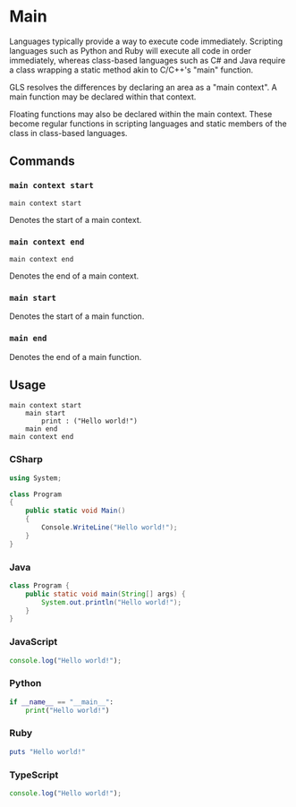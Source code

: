 # Main

Languages typically provide a way to execute code immediately.
Scripting languages such as Python and Ruby will execute all code in order immediately, whereas class-based languages such as C# and Java require a class wrapping a static method akin to C/C++'s "main" function.

GLS resolves the differences by declaring an area as a "main context".
A main function may be declared within that context.

Floating functions may also be declared within the main context.
These become regular functions in scripting languages and static members of the class in class-based languages.

## Commands

### `main context start`

`main context start`

Denotes the start of a main context.

### `main context end`

`main context end`

Denotes the end of a main context.

### `main start`

Denotes the start of a main function.

### `main end`

Denotes the end of a main function.

## Usage

```
main context start
    main start
        print : ("Hello world!")
    main end
main context end
```

### CSharp

```csharp
using System;

class Program
{
    public static void Main()
    {
        Console.WriteLine("Hello world!");
    }
}
```

### Java

```java
class Program {
    public static void main(String[] args) {
        System.out.println("Hello world!");
    }
}
```

### JavaScript

```javascript
console.log("Hello world!");
```

### Python

```python
if __name__ == "__main__":
    print("Hello world!")

```

### Ruby

```ruby
puts "Hello world!"
```

### TypeScript

```typescript
console.log("Hello world!");
```
